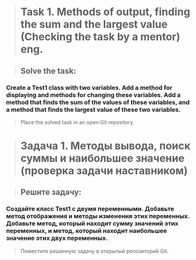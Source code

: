 ># Task 1. Methods of output, finding the sum and the largest value (Checking the task by a mentor) eng.

>## Solve the task:
### Create a Test1 class with two variables. Add a method for displaying and methods for changing these variables. Add a method that finds the sum of the values of these variables, and a method that finds the largest value of these two variables.
> Place the solved task in an open Git repository.

># Задача 1. Методы вывода, поиск суммы и наибольшее значение (проверка задачи наставником)

>## Решите задачу:
### Создайте класс Test1 с двумя переменными. Добавьте метод отображения и методы изменения этих переменных. Добавьте метод, который находит сумму значений этих переменных, и метод, который находит наибольшее значение этих двух переменных.
>Поместите решенную задачу в открытый репозиторий Git.